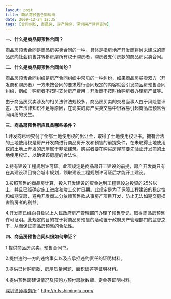```yaml
---
layout: post
title: 商品房预售合同纠纷
date: 2009-12-24 12:35
tags: [合同纠纷, 商品房, 房产纠纷, 深圳房产律师咨询]
---
```

<strong>一、什么是商品房预售合同？</strong>

商品房预售合同是商品房买卖合同的一种，具体是指房地产开发商将尚未建成的商品房向社会销售并转移房屋所有权于购房者，购房者支付房款的商品房买卖合同。

<strong>二、什么是商品房预售合同纠纷？</strong>

商品房预售合同纠纷是房产合同纠纷中常见的一种纠纷，如果商品房买卖双方（开发商和购房者）一方未按合同的要求履行合同规定的内容就会引发商品房预售合同纠纷，例如：购房者不按时支付房产费用；开发商不按时给购房者办理房产证等。

由于商品房买卖涉及的相关法律法规较多，商品房买卖的交易当事人由于风险意识差、房产法律知识不足等原因，在现实的房产买卖交易中很容易引起商品房预售合同纠纷的发生。

<strong>三、商品房预售所应具备哪些条件？</strong>

1.开发商已经交付了全部土地使用权的出让金，取得了土地使用权证书。拥有合法的土地使用权是房产开发商进行商品房开发和预售的前提条件，在未取得土地使用权的土地上开发的房屋属于非法建筑。购买者要在购买房屋前要先验证开发商的土地使用权证，以确保该房屋的合法性。

2.持有建设工程规划许可证。此项规定是商品房开工建设的前提，房产开发商只有在其建设项目符合城市规划，领取建设工程规划许可证后才能开工建设。

3.按照预售的商品房计算，投入开发建设的资金达到工程建设总投资的25%以上，并且已经确定施工进度和竣工交付日期。此规定是为了保障工程建设的稳定性和如期交房，避免开发商过分依赖预售款从事房产项目开发，防止无法如期交房损害购房者的利益。

4.开发商已经向县级以上人民政府房产管理部门办理了预售登记，取得商品房预售许可证明。此规定的目的在于将商品房预售的活动置于政府房产管理部门的监督之下，从而保证商品房预售的合法性。

<strong>四、商品房预售合同纠纷</strong><strong>如何举证？</strong>

1.提供商品房买卖、预售合同书。

2.提供违约一方的违约事实以及应承担违约责任的证明材料。

3.提供已付购房款、房屋质量问题、面积误差等证明材料。

4.提供预售房建设情况及预购方预付房款数额、定金等证明材料。

<a href="http://h.lvshiminglu.com/">深圳律师事务所</a>：<a href="http://h.lvshiminglu.com/">http://h.lvshiminglu.com/</a>

